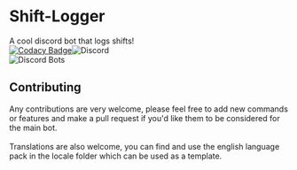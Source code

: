 # Shift-Logger
A cool discord bot that logs shifts!<br>
[![Codacy Badge](https://app.codacy.com/project/badge/Grade/bd4fae2214e24328981ebd23b0844a25)](https://www.codacy.com?utm_source=github.com&amp;utm_medium=referral&amp;utm_content=HTT5041/Shift-Logger&amp;utm_campaign=Badge_Grade)![Discord](https://img.shields.io/discord/862640470295314442?label=Help%26Support&style=flat-square)<br>
![Discord Bots](https://top.gg/api/widget/861916907367301130.svg)

## Contributing
Any contributions are very welcome, please feel free to add new commands or features and make a pull request if you'd like them to be considered for the main bot.<br><br>
Translations are also welcome, you can find and use the english language pack in the locale folder which can be used as a template.


